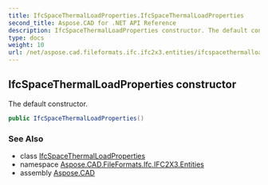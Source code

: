 ```yaml
---
title: IfcSpaceThermalLoadProperties.IfcSpaceThermalLoadProperties
second_title: Aspose.CAD for .NET API Reference
description: IfcSpaceThermalLoadProperties constructor. The default constructor
type: docs
weight: 10
url: /net/aspose.cad.fileformats.ifc.ifc2x3.entities/ifcspacethermalloadproperties/ifcspacethermalloadproperties/
---
```

## IfcSpaceThermalLoadProperties constructor

The default constructor.

```csharp
public IfcSpaceThermalLoadProperties()
```

### See Also

* class [IfcSpaceThermalLoadProperties](../)
* namespace [Aspose.CAD.FileFormats.Ifc.IFC2X3.Entities](../../ifcspacethermalloadproperties/)
* assembly [Aspose.CAD](../../../)


